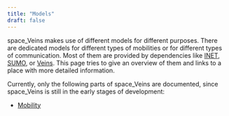 ```yaml
---
title: "Models"
draft: false
---
```


space_Veins makes use of different models for different purposes.
There are dedicated models for different types of mobilities or for different types of communication.
Most of them are provided by dependencies like [INET], [SUMO], or [Veins].
This page tries to give an overview of them and links to a place with more detailed information.

Currently, only the following parts of space_Veins are documented, since space_Veins is still in the early stages of development:
- [Mobility](/documentation/models/mobility)


[INET]: https://inet.omnetpp.org/
[SUMO]: https://sumo.dlr.de/
[Veins]: http://veins.car2x.org/